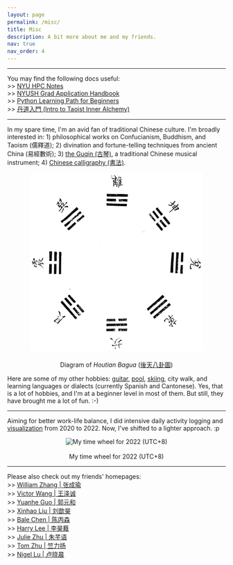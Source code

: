 ```yaml
---
layout: page
permalink: /misc/
title: Misc
description: A bit more about me and my friends.
nav: true
nav_order: 4
---
```


---

You may find the following docs useful: \
\>\> [NYU HPC Notes](https://abstracted-crime-34a.notion.site/63aae4cc39904d11a5c744f480a42017?v=261a410e1fe24d0294ed744c21a41015&pvs=4) \
\>\> [NYUSH Grad Application Handbook](https://docs.google.com/document/d/1PfYgkQvjaCNE6OyZ7GO6Y7tX89RcCvZLlvbKCxGgOL0/edit?usp=sharing) \
\>\> [Python Learning Path for Beginners](https://drive.google.com/drive/folders/1C5KHjX0k2sEwjysIdWDe_COgixL70qbe?usp=sharing) \
\>\> [丹道入門 (Intro to Taoist Inner Alchemy)](https://drive.google.com/file/d/1WplaD_kklmRPcAykA6_3VTq34Jp7S9zw/view?usp=sharing)

---

In my spare time, I'm an avid fan of traditional Chinese culture. I'm broadly interested in: 1) philosophical works on Confucianism, Buddhism, and Taoism (儒釋道); 2) divination and fortune-telling techniques from ancient China (易經數術); 3) [the Guqin (古琴)](https://drive.google.com/file/d/1j1Pa_fWC1yaWlt0eKOtUHazS57xZT6Qq/view?usp=sharing), a traditional Chinese musical instrument; 4) [Chinese calligraphy (書法)](https://en.wikipedia.org/wiki/Chinese_calligraphy).

<p align="center">
  <img src="../assets/img/htbg.png" alt="Diagram of Houtian Bagua" width="400"> <br> <br>
  Diagram of <i>Houtian Bagua</i> (<a href="https://zh.wikisource.org/zh-hant/File:Imperial_Encyclopaedia_-_Education_and_Conduct_-_pic138_-_%E5%BE%8C%E5%A4%A9%E5%85%AB%E5%8D%A6%E5%9C%96.svg" target="_blank">後天八卦圖</a>)
</p>

Here are some of my other hobbies: [guitar](https://drive.google.com/file/d/1FIbted0xexPGmICnCvYdNJ9pF79JJYN1/view?usp=sharing), [pool](https://drive.google.com/file/d/1vL-Ok1Ghw1BQlANy-HNJ4C3skSg57NEG/view?usp=sharing), [skiing](https://drive.google.com/file/d/1u3IHB3uumXHnRXRpsG0TAdWmYmyuK57v/view?usp=sharing), city walk, and learning languages or dialects (currently Spanish and Cantonese). Yes, that is a lot of hobbies, and I'm at a beginner level in most of them. But still, they have brought me a lot of fun. :-)

---

Aiming for better work-life balance, I did intensive daily activity logging and [visualization](https://drive.google.com/drive/folders/1HwU6hjsAsYE5VIdbLdq3Xe1YJMJyeYqR?usp=sharing) from 2020 to 2022. Now, I've shifted to a lighter approach. :p

<p align="center">
  <img src="../assets/img/wheel_2022.png" alt="My time wheel for 2022 (UTC+8)" width="400"> <br> <br>
  My time wheel for 2022 (UTC+8)
</p>

---

Please also check out my friends' homepages: \
\>\> [William Zhang | 张成瑜](https://mstxy.github.io/) \
\>\> [Victor Wang | 王泽诚](https://victor-wang-902.github.io/) \
\>\> [Yuanhe Guo | 郭元和](https://ricercarg.github.io/) \
\>\> [Xinhao Liu | 刘歆昊](https://gaaaavin.github.io/) \
\>\> [Bale Chen | 陈丙森](https://balechen.github.io/) \
\>\> [Harry Lee | 李昊蕤](https://haorui.li/) \
\>\> [Julie Zhu | 朱芊语](https://qianyu-zhu.github.io/) \
\>\> [Tom Zhu | 竺力扬](https://tomzhu.site/) \
\>\> [Nigel Lu | 卢晓晨](https://nigellu.github.io/)
